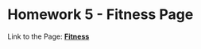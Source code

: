 # Homework 5 - Fitness Page
Link to the Page: [**Fitness**](https://dimatarhan.github.io/homework_5/)
